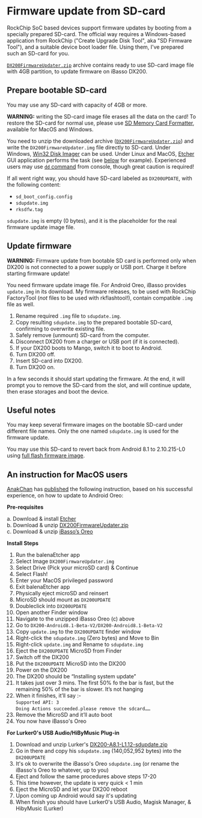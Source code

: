 # Firmware update from SD-card

RockChip SoC based devices support firmware updates by booting from a specially prepared SD-card. The official way requires a Windows-based application from RockChip ("Create Upgrade Disk Tool", aka "SD Firmware Tool"), and a suitable device boot loader file. Using them, I've prepared such an SD-card for you.

[`DX200FirmwareUpdater.zip`](https://github.com/Lurker00/DX200-Firmware-Add-on/releases/download/v1.12/DX200FirmwareUpdater.zip) archive contains ready to use SD-card image file with 4GB partition, to update firmware on iBasso DX200.

## Prepare bootable SD-card
You may use any SD-card with capacity of 4GB or more.

**WARNING:** writing the SD-card image file erases all the data on the card! To restore the SD-card for normal use, please use [SD Memory Card Formatter](https://www.sdcard.org/downloads/formatter_4/), available for MacOS and Windows.

You need to unzip the downloaded archive ([`DX200FirmwareUpdater.zip`](https://github.com/Lurker00/DX200-Firmware-Add-on/releases/download/v1.12/DX200FirmwareUpdater.zip)) and write the `DX200FirmwareUpdater.img` file directly to SD-card. Under Windows, [Win32 Disk Imager](https://sourceforge.net/projects/win32diskimager/) can be used. Under Linux and MacOS, [Etcher](https://en.wikipedia.org/wiki/Etcher_(software)) GUI application performs the task (see [below](#an-instruction-for-macos-users) for example). Experienced users may use [`dd` command](https://en.wikipedia.org/wiki/Dd_(Unix)) from console, though great caution is required!

If all went right way, you should have SD-card labeled as `DX200UPDATE`, with the following content:
* `sd_boot_config.config`
* `sdupdate.img`
* `rksdfw.tag`

`sdupdate.img` is empty (0 bytes), and it is the placeholder for the real firmware update image file.

## Update firmware

**WARNING:** Firmware update from bootable SD card is performed only when DX200 is not connected to a power supply or USB port. Charge it before starting firmware update!

You need firmware update image file. For Android Oreo, iBasso provides `update.img` in its download. My firmware releases, to be used with RockChip FactoryTool (*not* files to be used with rkflashtool!), contain compatible `.img` file as well.

1. Rename required `.img` file to `sdupdate.img`.
2. Copy resulting `sdupdate.img` to the prepared bootable SD-card, confirming to overwrite existing file.
3. Safely remove (unmount) SD-card from the computer.
4. Disconnect DX200 from a charger or USB port (if it is connected).
5. If your DX200 boots to Mango, switch it to boot to Android.
6. Turn DX200 off.
7. Insert SD-card into DX200.
8. Turn DX200 on.

In a few seconds it should start updating the firmware. At the end, it will prompt you to remove the SD-card from the slot, and will continue update, then erase storages and boot the device.

## Useful notes

You may keep several firmware images on the bootable SD-card under different file names. Only the one named `sdupdate.img` is used for the firmware update.

You may use this SD-card to revert back from Android 8.1 to 2.10.215-L0 using [full flash firmware image](https://github.com/Lurker00/DX200-firmware/releases/download/v2.10.215/DX200FirmwareV2.10.215-L0-fullflash.zip).

## An instruction for MacOS users

[AnakChan](https://www.head-fi.org/members/anakchan.194497/) has [published](https://www.head-fi.org/threads/791531/page-1266#post-14613722) the following instruction, based on his successful experience, on how to update to Android Oreo:

**Pre-requisites**

a. Download & install [Etcher](https://en.wikipedia.org/wiki/Etcher_(software))<br />
b. Download & unzip [DX200FirmwareUpdater.zip](https://github.com/Lurker00/DX200-Firmware-Add-on/releases/download/v1.12/DX200FirmwareUpdater.zip)<br />
c. Download & unzip [iBasso’s Oreo](http://ibasso.com/down.php)<br />

**Install Steps**
1. Run the balenaEtcher app
1. Select Image `DX200FirmwareUpdater.img`
1. Select Drive (Pick your microSD card) & Continue
1. Select Flash!
1. Enter your MacOS privileged password
1. Exit balenaEtcher app
1. Physically eject microSD and reinsert
1. MicroSD should mount as `DX200UPDATE`
1. Doubleclick into `DX200UPDATE`
1. Open another Finder window
1. Navigate to the unzipped iBasso Oreo (c) above
1. Go to `DX200-Android8.1-Beta-V2/DX200-Android8.1-Beta-V2`
1. Copy `update.img` to the `DX200UPDATE` finder window
1. Right-click the `sdupdate.img` (Zero bytes) and Move to Bin
1. Right-click `update.img` and Rename to `sdupdate.img`
1. Eject the `DX200UPDATE` MicroSD from Finder
1. Switch off the DX200
1. Put the `DX200UPDATE` MicroSD into the DX200
1. Power on the DX200
1. The DX200 should be “Installing system update”
1. It takes just over 3 mins. The first 50% fo the bar is fast, but the remaining 50% of the bar is slower. It’s not hanging
1. When it finishes, it’ll say :-<br />
    `Supported API: 3`<br />
    `Doing Actions succeeded.please remove the sdcard……`<br />
1. Remove the MicroSD and it’ll auto boot
1. You now have iBasso's Oreo

**For Lurker0's USB Audio/HiByMusic Plug-in**
1. Download and unzip Lurker's [DX200-A8.1-L1.12-sdupdate.zip](https://github.com/Lurker00/DX200-Firmware-Add-on/releases/tag/v1.12)
1. Go in there and copy his `sdupdate.img` (140,052,952 bytes) into the `DX200UPDATE`
1. It's ok to overwrite the iBasso's Oreo `sdupdate.img` (or rename the iBasso's Oreo to whatever, up to you)
1. Eject and follow the same procedures above steps 17-20
1. This time however, the update is very quick < 1 min
1. Eject the MicroSD and let your DX200 reboot
1. Upon coming up Android would say it's updating
1. When finish you should have Lurker0's USB Audio, Magisk Manager, & HibyMusic (Lurker)

